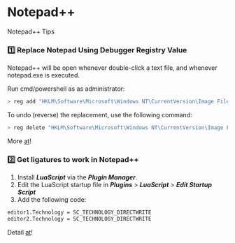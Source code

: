 # Notepad++

Notepad++ Tips
 
 
 
### :one: Replace Notepad Using Debugger Registry Value

Notepad++ will be open whenever double-click a text file, and whenever notepad.exe is executed.

Run cmd/powershell as as administrator:
```sh
> reg add "HKLM\Software\Microsoft\Windows NT\CurrentVersion\Image File Execution Options\notepad.exe" /v "Debugger" /t REG_SZ /d "\"%ProgramFiles(x86)%\Notepad++\notepad++.exe\" -notepadStyleCmdline -z" /f
```

To undo (reverse) the replacement, use the following command:
```sh
> reg delete "HKLM\Software\Microsoft\Windows NT\CurrentVersion\Image File Execution Options\notepad.exe" /v "Debugger" /f
```

More [at](https://www.winhelponline.com/blog/replace-notepad-text-editor-notepad-plus-association)!
 
 
 
### :two: Get ligatures to work in Notepad++

1. Install ***LuaScript*** via the ***Plugin Manager***.
2. Edit the LuaScript startup file in ***Plugins*** > ***LuaScript*** > ***Edit Startup Script***
3. Add the following code:
```sh
editor1.Technology = SC_TECHNOLOGY_DIRECTWRITE
editor2.Technology = SC_TECHNOLOGY_DIRECTWRITE
```

Detail [at](https://stegriff.co.uk/upblog/enable-ligatures-and-emoji-in-notepad-plus-plus)!
